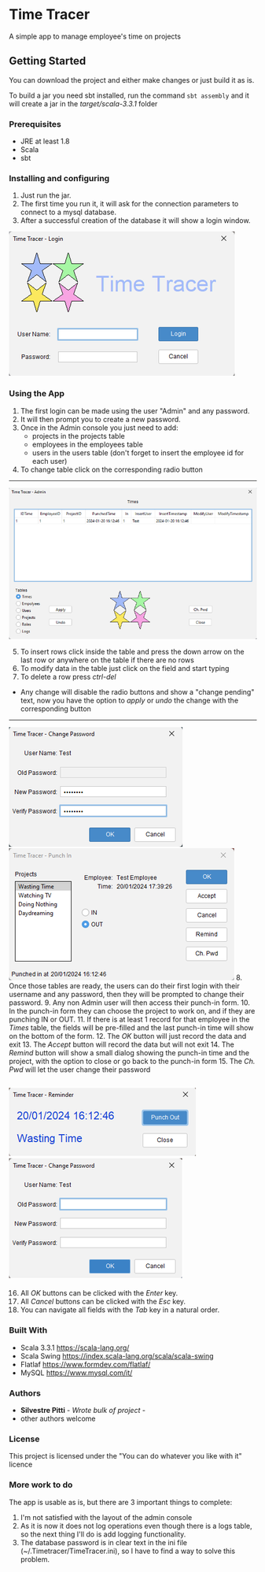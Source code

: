 # Time Tracer

A simple app to manage employee's time on projects

## Getting Started

You can download the project and either make changes or just build it as is.

To build a jar you need sbt installed, run the command  `sbt assembly` and it will create
a jar in the *target/scala-3.3.1* folder

### Prerequisites

- JRE at least 1.8
- Scala
- sbt

### Installing and configuring

1. Just run the jar.
2. The first time you run it, it will ask for the connection parameters to connect to a mysql database.
3. After a successful creation of the database it will show a login window.

![Login.png](ReadmeResources%2FLogin.png)

### Using the App

1. The first login can be made using the user "Admin" and any password.
2. It will then prompt you to create a new password.
3. Once in the Admin console you just need to add:
    - projects in the projects table
    - employees in the employees table
    - users in the users table (don't forget to insert the employee id for each user)
4. To change table click on the corresponding radio button
---
![AdminConsole.png](ReadmeResources%2FAdminConsole.png)

5. To insert rows click inside the table and press the down arrow on the last row or anywhere on the table if there are no rows
6. To modify data in the table just click on the field and start typing
7. To delete a row press *ctrl-del*
- Any change will disable the radio buttons and show a "change pending" text, now you have the option to *apply* or *undo* the change with the corresponding button
---
![FirstLoginChangePassword.png](ReadmeResources%2FFirstLoginChangePassword.png)
![PunchInForm.png](ReadmeResources%2FPunchInForm.png)
8. Once  those tables are ready, the users can do their first login with their username and any password, then they will be prompted to change their password.
9. Any non Admin user will then access their punch-in form.
10. In the punch-in form they can choose the project to work on, and if they are punching IN or OUT.
11. If there is at least 1 record for that employee in the *Times* table, the fields will be pre-filled and the last punch-in time will show on the bottom of the form.
12. The *OK* button will just record the data and exit
13. The *Accept* button will record the data but will not exit
14. The *Remind* button will show a small dialog showing the punch-in time and the project, with the option to close or go back to the punch-in form
15. The *Ch. Pwd* will let the user change their password

![Reminder.png](ReadmeResources%2FReminder.png)
![ChangePassword.png](ReadmeResources%2FChangePassword.png)
---
16. All *OK* buttons can be clicked with the *Enter* key.
17. All *Cancel* buttons can be clicked with the *Esc* key.
18. You can navigate all fields with the *Tab* key in a natural order.

### Built With

- Scala 3.3.1 https://scala-lang.org/
- Scala Swing https://index.scala-lang.org/scala/scala-swing
- Flatlaf  https://www.formdev.com/flatlaf/
- MySQL https://www.mysql.com/it/

### Authors

- **Silvestre Pitti** - *Wrote bulk of project* -
- other authors welcome

### License

This project is licensed under the "You can do whatever you like with it" licence

### More work to do

The app is usable as is, but there are 3 important things to complete: 
1. I'm not satisfied with the layout of the admin console
2. As it is now it does not log operations even though there is a logs table, so the next 
thing I'll do is add logging functionality.
3. The database password is in clear text in the ini file (~/.Timetracer/TimeTracer.ini), so I have to find a way to solve this problem.